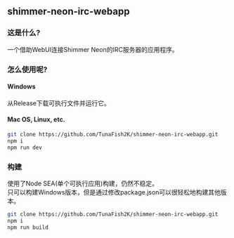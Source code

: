 ## shimmer-neon-irc-webapp
### 这是什么?
一个借助WebUI连接Shimmer Neon的IRC服务器的应用程序。
### 怎么使用呢?
#### Windows
从Release下载可执行文件并运行它。  
#### Mac OS, Linux, etc.
```sh
git clone https://github.com/TunaFish2K/shimmer-neon-irc-webapp.git
npm i
npm run dev
```
### 构建
使用了Node SEA(单个可执行应用)构建，仍然不稳定。  
只可以构建Windows版本，但是通过修改package.json可以很轻松地构建其他版本。
```sh
git clone https://github.com/TunaFish2K/shimmer-neon-irc-webapp.git
npm i
npm run build 
```

